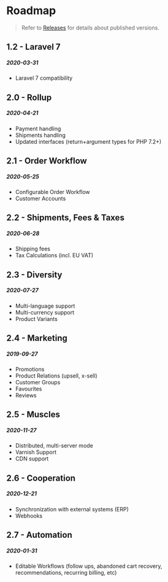 # Roadmap

> Refer to [Releases](releases.md) for details about published versions.

## 1.2 - Laravel 7
##### 2020-03-31

- Laravel 7 compatibility

## 2.0 - Rollup
##### 2020-04-21

- Payment handling
- Shipments handling
- Updated interfaces (return+argument types for PHP 7.2+)

## 2.1 - Order Workflow
##### 2020-05-25

- Configurable Order Workflow
- Customer Accounts

## 2.2 - Shipments, Fees & Taxes
##### 2020-06-28

- Shipping fees
- Tax Calculations (incl. EU VAT)

## 2.3 - Diversity
##### 2020-07-27

- Multi-language support
- Multi-currency support
- Product Variants

## 2.4 - Marketing
##### 2019-09-27

- Promotions
- Product Relations (upsell, x-sell)
- Customer Groups
- Favourites
- Reviews

## 2.5 - Muscles
##### 2020-11-27

- Distributed, multi-server mode
- Varnish Support
- CDN support

## 2.6 - Cooperation
##### 2020-12-21

- Synchronization with external systems (ERP)
- Webhooks

## 2.7 - Automation
##### 2020-01-31

- Editable Workflows (follow ups, abandoned cart recovery,
  recommendations, recurring billing, etc)
